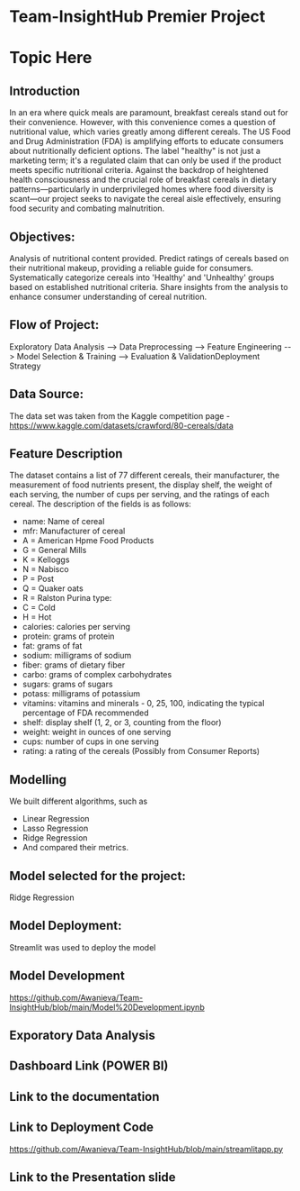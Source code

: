 # Team-InsightHub Premier Project

# Topic Here

## Introduction
In an era where quick meals are paramount, breakfast cereals stand out for their convenience. However, with this convenience comes a question of nutritional value, which varies greatly among different cereals. The US Food and Drug Administration (FDA) is amplifying efforts to educate consumers about nutritionally deficient options. The label "healthy" is not just a marketing term; it's a regulated claim that can only be used if the product meets specific nutritional criteria. Against the backdrop of heightened health consciousness and the crucial role of breakfast cereals in dietary patterns—particularly in underprivileged homes where food diversity is scant—our project seeks to navigate the cereal aisle effectively, ensuring food security and combating malnutrition.

## Objectives:
Analysis of nutritional content provided.
Predict ratings of cereals based on their nutritional makeup, providing a reliable guide for consumers.
Systematically categorize cereals into 'Healthy' and 'Unhealthy' groups based on established nutritional criteria.
Share insights from the analysis to enhance consumer understanding of cereal nutrition.


## Flow of Project:
Exploratory Data Analysis  --> Data Preprocessing --> Feature Engineering --> Model Selection & Training --> Evaluation & ValidationDeployment Strategy 


## Data Source:
The data set was taken from the Kaggle competition page - https://www.kaggle.com/datasets/crawford/80-cereals/data


## Feature Description
The dataset contains a list of 77 different cereals, their manufacturer, the measurement of food nutrients present, the display shelf, the weight of each serving, the number of cups per serving, and the ratings of each cereal. The description of the fields is as follows:

- name: Name of cereal
- mfr: Manufacturer of cereal
- A = American Hpme Food Products
- G = General Mills
- K = Kelloggs
- N = Nabisco
- P = Post
- Q = Quaker oats
- R = Ralston Purina
type:
- C = Cold
- H = Hot
- calories: calories per serving
- protein: grams of protein
- fat: grams of fat
- sodium: milligrams of sodium
- fiber: grams of dietary fiber
- carbo: grams of complex carbohydrates
- sugars: grams of sugars
- potass: milligrams of potassium
- vitamins: vitamins and minerals - 0, 25, 100, indicating the typical percentage of FDA recommended
- shelf: display shelf (1, 2, or 3, counting from the floor)
- weight: weight in ounces of one serving
- cups: number of cups in one serving
- rating: a rating of the cereals (Possibly from Consumer Reports)


## Modelling
We built different algorithms, such as

- Linear Regression
- Lasso Regression
- Ridge Regression
- And compared their metrics.

## Model selected for the project:
Ridge Regression


## Model Deployment:
Streamlit was used to deploy the model


## Model Development
https://github.com/Awanieva/Team-InsightHub/blob/main/Model%20Development.ipynb


## Exporatory Data Analysis



## Dashboard Link (POWER BI)


## Link to the documentation


## Link to Deployment Code
https://github.com/Awanieva/Team-InsightHub/blob/main/streamlitapp.py

## Link to the Presentation slide





